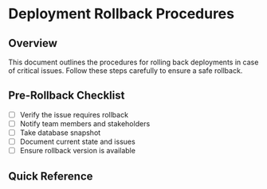# Deployment Rollback Procedures

## Overview
This document outlines the procedures for rolling back deployments in case of critical issues. Follow these steps carefully to ensure a safe rollback.

## Pre-Rollback Checklist
- [ ] Verify the issue requires rollback
- [ ] Notify team members and stakeholders
- [ ] Take database snapshot
- [ ] Document current state and issues
- [ ] Ensure rollback version is available

## Quick Reference 